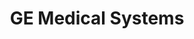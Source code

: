 ---
title: "GE Medical Systems"
project_id: 
conference_id: ""
presenters:
   - peter_bandettini
summary: "GE Medical Systems"
file: /assets/presentations/
filename: 
layout: presentation
---